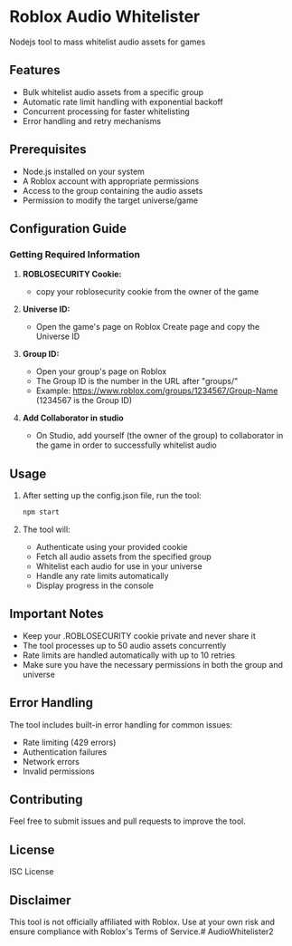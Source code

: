 # Roblox Audio Whitelister

Nodejs tool to mass whitelist audio assets for games

## Features

- Bulk whitelist audio assets from a specific group
- Automatic rate limit handling with exponential backoff
- Concurrent processing for faster whitelisting
- Error handling and retry mechanisms

## Prerequisites

- Node.js installed on your system
- A Roblox account with appropriate permissions
- Access to the group containing the audio assets
- Permission to modify the target universe/game

## Configuration Guide

### Getting Required Information

1. **ROBLOSECURITY Cookie:**
   - copy your roblosecurity cookie from the owner of the game

2. **Universe ID:**
   - Open the game's page on Roblox Create page and copy the Universe ID

3. **Group ID:**
   - Open your group's page on Roblox
   - The Group ID is the number in the URL after "groups/"
   - Example: https://www.roblox.com/groups/1234567/Group-Name (1234567 is the Group ID)

4. **Add Collaborator in studio**
   - On Studio, add yourself (the owner of the group) to collaborator in the game in order to successfully whitelist audio

## Usage

1. After setting up the config.json file, run the tool:
   ```bash
   npm start
   ```

2. The tool will:
   - Authenticate using your provided cookie
   - Fetch all audio assets from the specified group
   - Whitelist each audio for use in your universe
   - Handle any rate limits automatically
   - Display progress in the console

## Important Notes

- Keep your .ROBLOSECURITY cookie private and never share it
- The tool processes up to 50 audio assets concurrently
- Rate limits are handled automatically with up to 10 retries
- Make sure you have the necessary permissions in both the group and universe

## Error Handling

The tool includes built-in error handling for common issues:
- Rate limiting (429 errors)
- Authentication failures
- Network errors
- Invalid permissions

## Contributing

Feel free to submit issues and pull requests to improve the tool.

## License

ISC License

## Disclaimer

This tool is not officially affiliated with Roblox. Use at your own risk and ensure compliance with Roblox's Terms of Service.#   A u d i o W h i t e l i s t e r 2  
 